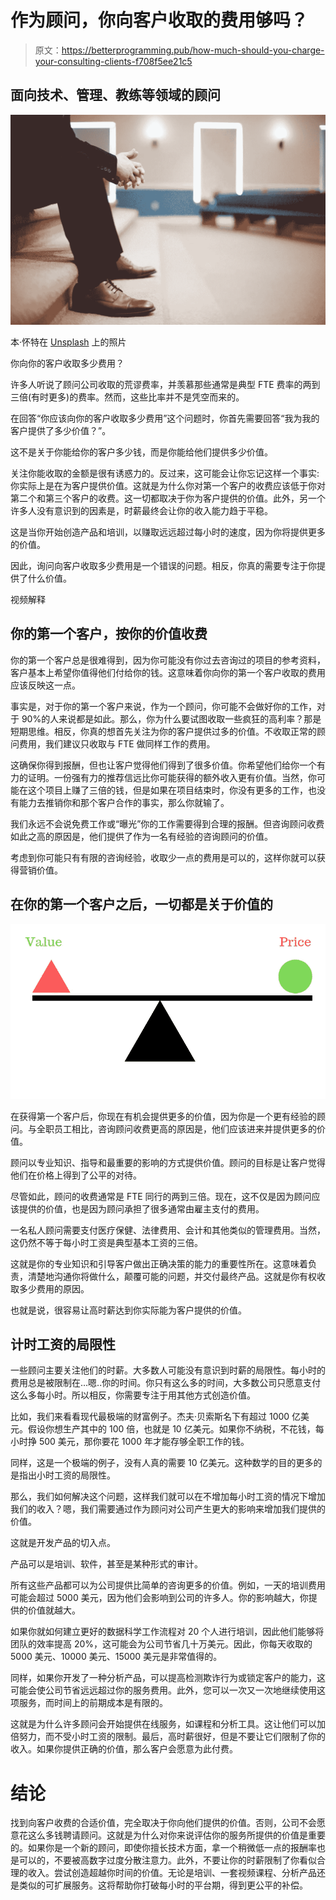 # 作为顾问，你向客户收取的费用够吗？

> 原文：<https://betterprogramming.pub/how-much-should-you-charge-your-consulting-clients-f708f5ee21c5>

## 面向技术、管理、教练等领域的顾问

![](img/900dd1a88b8c07f0a9accb3014b21577.png)

本·怀特在 [Unsplash](https://unsplash.com/search/photos/design-thinking?utm_source=unsplash&utm_medium=referral&utm_content=creditCopyText) 上的照片

你向你的客户收取多少费用？

许多人听说了顾问公司收取的荒谬费率，并羡慕那些通常是典型 FTE 费率的两到三倍(有时更多)的费率。然而，这些比率并不是凭空而来的。

在回答“你应该向你的客户收取多少费用”这个问题时，你首先需要回答“我为我的客户提供了多少价值？”。

这不是关于你能给你的客户多少钱，而是你能给他们提供多少价值。

关注你能收取的金额是很有诱惑力的。反过来，这可能会让你忘记这样一个事实:你实际上是在为客户提供价值。这就是为什么你对第一个客户的收费应该低于你对第二个和第三个客户的收费。这一切都取决于你为客户提供的价值。此外，另一个许多人没有意识到的因素是，时薪最终会让你的收入能力趋于平稳。

这是当你开始创造产品和培训，以赚取远远超过每小时的速度，因为你将提供更多的价值。

因此，询问向客户收取多少费用是一个错误的问题。相反，你真的需要专注于你提供了什么价值。

视频解释

## 你的第一个客户，按你的价值收费

你的第一个客户总是很难得到，因为你可能没有你过去咨询过的项目的参考资料，客户基本上希望你值得他们付给你的钱。这意味着你向你的第一个客户收取的费用应该反映这一点。

事实是，对于你的第一个客户来说，作为一个顾问，你可能不会做好你的工作，对于 90%的人来说都是如此。那么，你为什么要试图收取一些疯狂的高利率？那是短期思维。相反，你真的想首先关注为你的客户提供过多的价值。不收取正常的顾问费用，我们建议只收取与 FTE 做同样工作的费用。

这确保你得到报酬，但也让客户觉得他们得到了很多价值。你希望他们给你一个有力的证明。一份强有力的推荐信远比你可能获得的额外收入更有价值。当然，你可能在这个项目上赚了三倍的钱，但是如果在项目结束时，你没有更多的工作，也没有能力去推销你和那个客户合作的事实，那么你就输了。

我们永远不会说免费工作或“曝光”你的工作需要得到合理的报酬。但咨询顾问收费如此之高的原因是，他们提供了作为一名有经验的咨询顾问的价值。

考虑到你可能只有有限的咨询经验，收取少一点的费用是可以的，这样你就可以获得营销价值。

## 在你的第一个客户之后，一切都是关于价值的

![](img/96f877c44c219611ee35f981fc661e09.png)

在获得第一个客户后，你现在有机会提供更多的价值，因为你是一个更有经验的顾问。与全职员工相比，咨询顾问收费更高的原因是，他们应该进来并提供更多的价值。

顾问以专业知识、指导和最重要的影响的方式提供价值。顾问的目标是让客户觉得他们在价格上得到了公平的对待。

尽管如此，顾问的收费通常是 FTE 同行的两到三倍。现在，这不仅是因为顾问应该提供的价值，也是因为顾问承担了很多通常由雇主支付的费用。

一名私人顾问需要支付医疗保健、法律费用、会计和其他类似的管理费用。当然，这仍然不等于每小时工资是典型基本工资的三倍。

这就是你的专业知识和引导客户做出正确决策的能力的重要性所在。这意味着负责，清楚地沟通你将做什么，颠覆可能的问题，并交付最终产品。这就是你有权收取多少费用的原因。

也就是说，很容易让高时薪达到你实际能为客户提供的价值。

## 计时工资的局限性

一些顾问主要关注他们的时薪。大多数人可能没有意识到时薪的局限性。每小时的费用总是被限制在…嗯..你的时间。你只有这么多的时间，大多数公司只愿意支付这么多每小时。所以相反，你需要专注于用其他方式创造价值。

比如，我们来看看现代最极端的财富例子。杰夫·贝索斯名下有超过 1000 亿美元。假设你想生产其中的 100 倍，也就是 10 亿美元。如果你不纳税，不花钱，每小时挣 500 美元，那你要花 1000 年才能存够全职工作的钱。

同样，这是一个极端的例子，没有人真的需要 10 亿美元。这种数学的目的更多的是指出小时工资的局限性。

那么，我们如何解决这个问题，这样我们就可以在不增加每小时工资的情况下增加我们的收入？嗯，我们需要通过作为顾问对公司产生更大的影响来增加我们提供的价值。

这就是开发产品的切入点。

产品可以是培训、软件，甚至是某种形式的审计。

所有这些产品都可以为公司提供比简单的咨询更多的价值。例如，一天的培训费用可能会超过 5000 美元，因为他们会影响到公司的许多人。你的影响越大，你提供的价值就越大。

如果你就如何建立更好的数据科学工作流程对 20 个人进行培训，因此他们能够将团队的效率提高 20%，这可能会为公司节省几十万美元。因此，你每天收取的 5000 美元、10000 美元、15000 美元是非常值得的。

同样，如果你开发了一种分析产品，可以提高检测欺诈行为或锁定客户的能力，这可能会使公司节省远远超过你的服务费用。此外，您可以一次又一次地继续使用这项服务，而时间上的前期成本是有限的。

这就是为什么许多顾问会开始提供在线服务，如课程和分析工具。这让他们可以加倍努力，而不受小时工资的限制。最后，高时薪很好，但是不要让它们限制了你的收入。如果你提供正确的价值，那么客户会愿意为此付费。

# 结论

找到向客户收费的合适价值，完全取决于你向他们提供的价值。否则，公司不会愿意花这么多钱聘请顾问。这就是为什么对你来说评估你的服务所提供的价值是重要的。如果你是一个新的顾问，即使你擅长技术方面，拿一个稍微低一点的报酬率也是可以的，不要被高数字过度分散注意力。此外，不要让你的时薪限制了你看似合理的收入。尝试创造超越你时间的价值。无论是培训、一套视频课程、分析产品还是类似的可扩展服务。这将帮助你打破每小时的平台期，得到更公平的补偿。